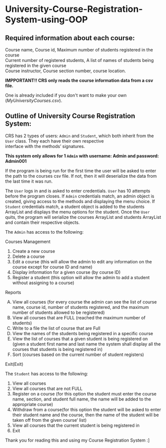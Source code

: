 # University-Course-Registration-System-using-OOP

## Required information about each course: 

Course name, Course id, Maximum number of students registered in the course<br>
Current number of registered students, A list of names of students being registered in the given course <br>
Course instructor, Course section number, course location.     
                                          
**IMPPORTANT!! CRS only reads the course information data from a csv file.**

One is already included if you don't want to make your own (*MyUniversityCourses.csv*). 

## Outline of University Course Registration System:

CRS has 2 types of users: `Admin` and `Student`, which both inherit from the `User` class. They each have their own respective<br> 
interface with the methods’ signatures.

**This system only allows for 1 `Admin` with username: Admin and password: Admin001**

If the program is being run for the first time the user will be asked to enter the path to the courses csv file. If not, then it will deserialize the data from the last time it was run.

The `User` logs in and is asked to enter credentials. `User` has 10 attempts before the program closes. If `Admin` credentials match, an admin object 
is created, giving access to the methods and displaying the menu choice. If `Student` credentials match, a student object is added to the 
students ArrayList and displays the menu options for the student. Once the `User` quits, the program will serialize the courses ArrayList and students 
ArrayList and contain their respective objects.

The `Admin` has access to the following:

Courses Management
  1. Create a new course
  2. Delete a course
  3. Edit a course (this will allow the admin to edit any information on the course except for course ID and name)
  4. Display information for a given course (by course ID)
  5. Register a student (this option will allow the admin to add a student without assigning to a course)

Reports
<ol type="A">
  <li>View all courses (for every course the admin can see the list of course name, course id, number of students registered, and the maximum number of
		 students allowed to be registered)</li>
  <li>View all courses that are FULL (reached the maximum number of students)</li>
  <li>Write to a file the list of course that are Full</li>
  <li>View the names of the students being registered in a specific course</li>
  <li>View the list of courses that a given student is being registered on (given a student first name and last name the system shall display all the 
  courses that students is being registered in)</li>
  <li>Sort (courses based on the current number of student registers)</li>
</ol>

Exit(Exit)

The `Student` has access to the following:

  1. View all courses
  2. View all courses that are not FULL
  3. Register on a course (for this option the student must enter the course name, section, and student full name, the name will be added to the appropriate course) 
  4. Withdraw from a course(for this option the student will be asked to enter their student name and the course, then the name of the student will be taken off from the given course’ list)
  5. View all courses that the current student is being registered in
  6. Exit

Thank you for reading this and using my Course Registration System :]
